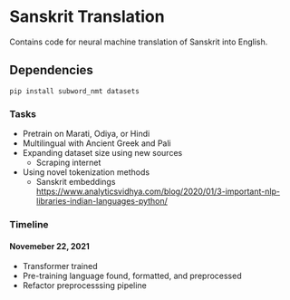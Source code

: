 
# Sanskrit Translation

Contains code for neural machine translation of Sanskrit into English.

## Dependencies

```
pip install subword_nmt datasets
```

### Tasks 
- Pretrain on Marati, Odiya, or Hindi
- Multilingual with Ancient Greek and Pali
- Expanding dataset size using new sources
  - Scraping internet 
- Using novel tokenization methods
  - Sanskrit embeddings https://www.analyticsvidhya.com/blog/2020/01/3-important-nlp-libraries-indian-languages-python/

### Timeline
#### Novemeber 22, 2021
- Transformer trained
- Pre-training language found, formatted, and preprocessed
- Refactor preprocesssing pipeline
